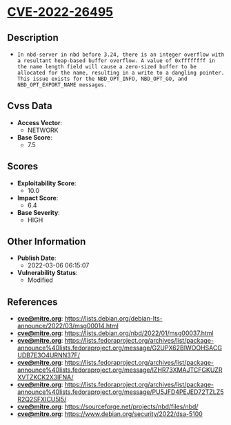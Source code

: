 
# [CVE-2022-26495](https://cve.mitre.org/cgi-bin/cvename.cgi?name=CVE-2022-26495)

## Description

- `In nbd-server in nbd before 3.24, there is an integer overflow with a resultant heap-based buffer overflow. A value of 0xffffffff in the name length field will cause a zero-sized buffer to be allocated for the name, resulting in a write to a dangling pointer. This issue exists for the NBD_OPT_INFO, NBD_OPT_GO, and NBD_OPT_EXPORT_NAME messages.`

## Cvss Data

- **Access Vector**:
  - NETWORK
- **Base Score**:
  - 7.5

## Scores

- **Exploitability Score**:
  - 10.0
- **Impact Score**:
  - 6.4
- **Base Severity**:
  - HIGH

## Other Information

- **Publish Date**:
  - 2022-03-06 06:15:07
- **Vulnerability Status**:
  - Modified

## References

- **cve@mitre.org**: https://lists.debian.org/debian-lts-announce/2022/03/msg00014.html
- **cve@mitre.org**: https://lists.debian.org/nbd/2022/01/msg00037.html
- **cve@mitre.org**: https://lists.fedoraproject.org/archives/list/package-announce%40lists.fedoraproject.org/message/G2UPX62BIWOOHSACGUDB7E3O4URNN37F/
- **cve@mitre.org**: https://lists.fedoraproject.org/archives/list/package-announce%40lists.fedoraproject.org/message/IZHR73XMAJTCFGKUZRXVTZKCK2X3IFNA/
- **cve@mitre.org**: https://lists.fedoraproject.org/archives/list/package-announce%40lists.fedoraproject.org/message/PU5JFD4PEJED72TZLZ5R2Q2SFXICU5I5/
- **cve@mitre.org**: https://sourceforge.net/projects/nbd/files/nbd/
- **cve@mitre.org**: https://www.debian.org/security/2022/dsa-5100
